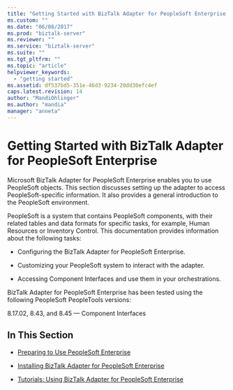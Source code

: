 ```yaml
---
title: "Getting Started with BizTalk Adapter for PeopleSoft Enterprise | Microsoft Docs"
ms.custom: ""
ms.date: "06/08/2017"
ms.prod: "biztalk-server"
ms.reviewer: ""
ms.service: "biztalk-server"
ms.suite: ""
ms.tgt_pltfrm: ""
ms.topic: "article"
helpviewer_keywords: 
  - "getting started"
ms.assetid: df537bd5-351e-46d3-9234-20dd30efc4ef
caps.latest.revision: 14
author: "MandiOhlinger"
ms.author: "mandia"
manager: "anneta"
---
```

# Getting Started with BizTalk Adapter for PeopleSoft Enterprise
Microsoft BizTalk Adapter for PeopleSoft Enterprise enables you to use PeopleSoft objects. This section discusses setting up the adapter to access PeopleSoft-specific information. It also provides a general introduction to the PeopleSoft environment.  
  
 PeopleSoft is a system that contains PeopleSoft components, with their related tables and data formats for specific tasks, for example, Human Resources or Inventory Control. This documentation provides information about the following tasks:  
  
-   Configuring the BizTalk Adapter for PeopleSoft Enterprise.  
  
-   Customizing your PeopleSoft system to interact with the adapter.  
  
-   Accessing Component Interfaces and use them in your orchestrations.  
  
 BizTalk Adapter for PeopleSoft Enterprise has been tested using the following PeopleSoft PeopleTools versions:  
  
 8.17.02, 8.43, and 8.45 — Component Interfaces  
  
## In This Section  
  
-   [Preparing to Use PeopleSoft Enterprise](../core/preparing-to-use-peoplesoft-enterprise.md)  
  
-   [Installing BizTalk Adapter for PeopleSoft Enterprise](../core/installing-biztalk-adapter-for-peoplesoft-enterprise.md)  
  
-   [Tutorials: Using BizTalk Adapter for PeopleSoft Enterprise](../core/tutorials-using-biztalk-adapter-for-peoplesoft-enterprise.md)
